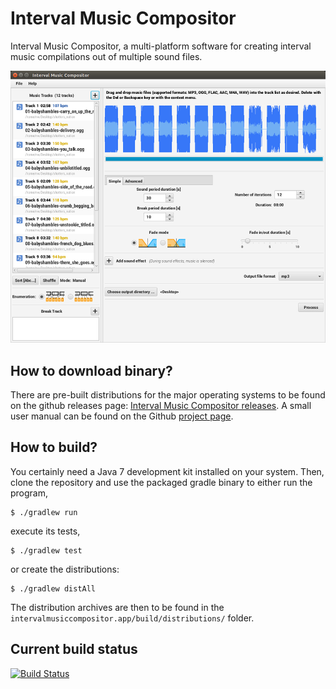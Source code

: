 Interval Music Compositor
=========================

Interval Music Compositor, a multi-platform software for creating interval music compilations out of multiple sound files.

![Interval Music Compositor screenshot](https://github.com/nwaldispuehl/interval-music-compositor/raw/master/intervalmusiccompositor.build/footage/imc_screenshot_small.png)



How to download binary?
-----------------------

There are pre-built distributions for the major operating systems to be found on the github releases page: [Interval Music Compositor releases](https://github.com/nwaldispuehl/interval-music-compositor/releases).
A small user manual can be found on the Github [project page](http://nwaldispuehl.github.io/interval-music-compositor/).


How to build?
-------------

You certainly need a Java 7 development kit installed on your system. Then, clone the repository and use the packaged gradle binary to either run the program,

    $ ./gradlew run
  
execute its tests, 

    $ ./gradlew test
  
or create the distributions:

    $ ./gradlew distAll
  
The distribution archives are then to be found in the `intervalmusiccompositor.app/build/distributions/` folder.


Current build status
--------------------
[![Build Status](https://travis-ci.org/nwaldispuehl/interval-music-compositor.png?branch=master)](https://travis-ci.org/nwaldispuehl/interval-music-compositor)
